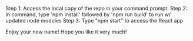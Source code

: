 ﻿Step 1: Access the local copy of the repo in your command prompt.
Step 2: In command, type 'npm install' followed by 'npm run build' to run w/ updated node modules
Step 3: Type "npm start" to access the React app

Enjoy your new name! Hope you like it very much!